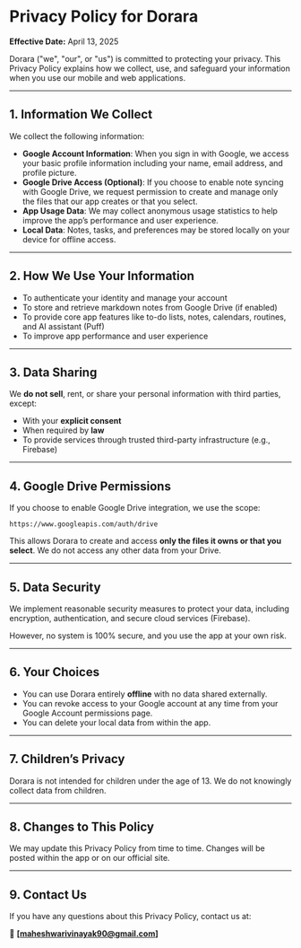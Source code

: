 # Privacy Policy for Dorara

**Effective Date:** April 13, 2025

Dorara ("we", "our", or "us") is committed to protecting your privacy. This Privacy Policy explains how we collect, use, and safeguard your information when you use our mobile and web applications.

---

## 1. Information We Collect

We collect the following information:

- **Google Account Information**: When you sign in with Google, we access your basic profile information including your name, email address, and profile picture.
- **Google Drive Access (Optional)**: If you choose to enable note syncing with Google Drive, we request permission to create and manage only the files that our app creates or that you select.
- **App Usage Data**: We may collect anonymous usage statistics to help improve the app’s performance and user experience.
- **Local Data**: Notes, tasks, and preferences may be stored locally on your device for offline access.

---

## 2. How We Use Your Information

- To authenticate your identity and manage your account  
- To store and retrieve markdown notes from Google Drive (if enabled)  
- To provide core app features like to-do lists, notes, calendars, routines, and AI assistant (Puff)  
- To improve app performance and user experience  

---

## 3. Data Sharing

We **do not sell**, rent, or share your personal information with third parties, except:
- With your **explicit consent**
- When required by **law**
- To provide services through trusted third-party infrastructure (e.g., Firebase)

---

## 4. Google Drive Permissions

If you choose to enable Google Drive integration, we use the scope:

`https://www.googleapis.com/auth/drive`

This allows Dorara to create and access **only the files it owns or that you select**. We do not access any other data from your Drive.

---

## 5. Data Security

We implement reasonable security measures to protect your data, including encryption, authentication, and secure cloud services (Firebase).

However, no system is 100% secure, and you use the app at your own risk.

---

## 6. Your Choices

- You can use Dorara entirely **offline** with no data shared externally.  
- You can revoke access to your Google account at any time from your Google Account permissions page.  
- You can delete your local data from within the app.  

---

## 7. Children’s Privacy

Dorara is not intended for children under the age of 13. We do not knowingly collect data from children.

---

## 8. Changes to This Policy

We may update this Privacy Policy from time to time. Changes will be posted within the app or on our official site.

---

## 9. Contact Us

If you have any questions about this Privacy Policy, contact us at:

📧 **[maheshwarivinayak90@gmail.com]**
